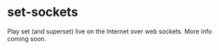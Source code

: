 # set-sockets

Play set (and superset) live on the Internet over web sockets. More info coming soon.
